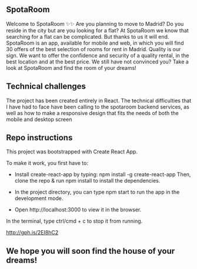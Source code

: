 ## SpotaRoom


Welcome to SpotaRoom ✨✨
Are you planning to move to Madrid? Do you reside in the city but are you looking for a flat? At SpotaRoom we know that searching for a flat can be complicated. But thanks to us it will end.
SpotaRoom is an app, available for mobile and web, in which you will find 30 offers of the best selection of rooms for rent in Madrid.
Quality is our sign. We want to offer the confidence and security of a quality rental, in the best location and at the best price.
We still have not convinced you?
Take a look at SpotaRoom and find the room of your dreams!


## Technical challenges

The project has been created entirely in React.
The technical difficulties that I have had to face have been calling to the spotaroom backend
services, as well as how to make a responsive design that fits the needs of both the mobile and desktop screen


## Repo instructions

This project was bootstrapped with Create React App.

To make it work, you first have to:

- Install create-react-app by typing: npm install -g create-react-app Then, clone the repo & run npm install to install the dependencies.

- In the project directory, you can type npm start to run the app in the development mode.

- Open http://localhost:3000 to view it in the browser.

In the terminal, type ctrl/cmd + c to stop it from running. 

http://gph.is/2EI8hC2

## We hope you will soon find the house of your dreams!
